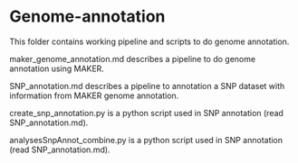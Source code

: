 # Genome-annotation
This folder contains working pipeline and scripts to do genome annotation.

maker_genome_annotation.md describes a pipeline to do genome annotation using MAKER.

SNP_annotation.md describes a pipeline to annotation a SNP dataset with information from MAKER genome annotation.

create_snp_annotation.py is a python script used in SNP annotation (read SNP_annotation.md).

analysesSnpAnnot_combine.py is a python script used in SNP annotation (read SNP_annotation.md).
